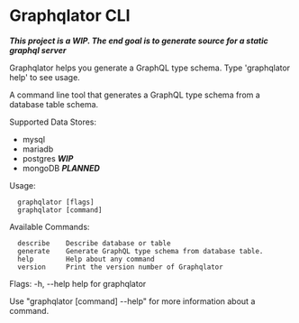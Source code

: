 # Graphqlator CLI
__*This project is a WIP. The end goal is to generate source for a static graphql server*__

Graphqlator helps you generate a GraphQL type schema. Type 'graphqlator help' to see usage.

A command line tool that generates a GraphQL type schema from a database table schema.

Supported Data Stores:

- mysql
- mariadb
- postgres __*WIP*__
- mongoDB __*PLANNED*__


Usage:
```
  graphqlator [flags]
  graphqlator [command]
```
Available Commands:
```
  describe    Describe database or table
  generate    Generate GraphQL type schema from database table.
  help        Help about any command
  version     Print the version number of Graphqlator
```
Flags:
  -h, --help   help for graphqlator

Use "graphqlator [command] --help" for more information about a command.
